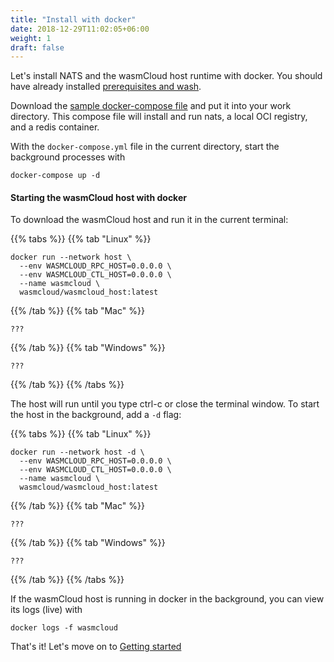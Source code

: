 ```yaml
---
title: "Install with docker"
date: 2018-12-29T11:02:05+06:00
weight: 1
draft: false
---
```


Let's install NATS and the wasmCloud host runtime with docker. You should have already installed [prerequisites and wash](/overview/installation/).


Download the [sample docker-compose file](https://raw.githubusercontent.com/wasmCloud/examples/main/docker/docker-compose.yml) and put it into your work directory. This compose file will install and run nats, a local OCI registry, and a redis container.

With the `docker-compose.yml` file in the current directory, start the background processes with
```
docker-compose up -d
```

#### Starting the wasmCloud host with docker

To download the wasmCloud host and run it in the current terminal:

{{% tabs %}}
{{% tab "Linux" %}}

```
docker run --network host \
  --env WASMCLOUD_RPC_HOST=0.0.0.0 \
  --env WASMCLOUD_CTL_HOST=0.0.0.0 \
  --name wasmcloud \
  wasmcloud/wasmcloud_host:latest
```

{{% /tab %}}
{{% tab "Mac" %}}

```
???
```

{{% /tab %}}
{{% tab "Windows" %}}

```
???
```

{{% /tab %}}
{{% /tabs %}}

The host will run until you type ctrl-c or close the terminal window. To start the host in the background, add a `-d` flag:

{{% tabs %}}
{{% tab "Linux" %}}

```
docker run --network host -d \
  --env WASMCLOUD_RPC_HOST=0.0.0.0 \
  --env WASMCLOUD_CTL_HOST=0.0.0.0 \
  --name wasmcloud \
  wasmcloud/wasmcloud_host:latest
```

{{% /tab %}}
{{% tab "Mac" %}}

```
???
```

{{% /tab %}}
{{% tab "Windows" %}}

```
???
```

{{% /tab %}}
{{% /tabs %}}



If the wasmCloud host is running in docker in the background, you can view its logs (live) with 

```
docker logs -f wasmcloud
```


That's it! Let's move on to [Getting started](/overview/getting-started/)

